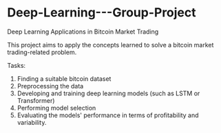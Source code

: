 # Deep-Learning---Group-Project
Deep Learning Applications in Bitcoin Market Trading 

This project aims to apply the concepts learned to solve a bitcoin market trading-related problem. 

Tasks:
 1. Finding a suitable bitcoin dataset
 2. Preprocessing the data
 3. Developing and training deep learning models (such as LSTM or Transformer)
 4. Performing model selection
 5. Evaluating the models' performance in terms of profitability and variability.
